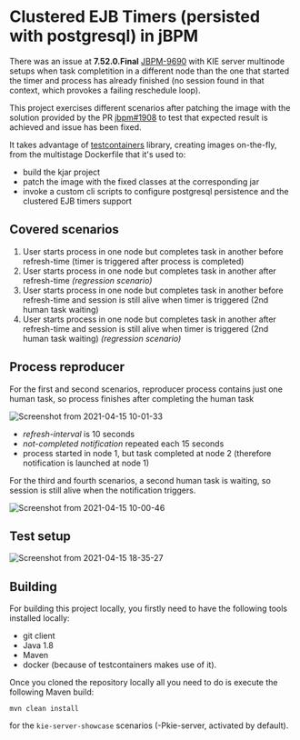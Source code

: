 Clustered EJB Timers (persisted with postgresql) in jBPM
========================================================

There was an issue at **7.52.0.Final** [JBPM-9690](https://issues.redhat.com/browse/JBPM-9690) with KIE server multinode setups when task completition in a different node than the one that started the timer and process has already finished (no session found in that context, which provokes a failing reschedule loop).

This project exercises different scenarios after patching the image with the solution provided by the PR [jbpm#1908](https://github.com/kiegroup/jbpm/pull/1908) to test that expected result is achieved and issue has been fixed.

It takes advantage of [testcontainers](https://www.testcontainers.org) library, creating images on-the-fly, from the multistage Dockerfile that it's used to:
- build the kjar project
- patch the image with the fixed classes at the corresponding jar
- invoke a custom cli scripts to configure postgresql persistence and the clustered EJB timers support

## Covered scenarios

1. User starts process in one node but completes task in another before refresh-time (timer is triggered after process is completed)
2. User starts process in one node but completes task in another after refresh-time *(regression scenario)*
3. User starts process in one node but completes task in another before refresh-time and session is still alive when timer is triggered (2nd human task waiting)
4. User starts process in one node but completes task in another after refresh-time and session is still alive when timer is triggered (2nd human task waiting) *(regression scenario)*

## Process reproducer

For the first and second scenarios, reproducer process contains just one human task, so process finishes after completing the human task

![Screenshot from 2021-04-15 10-01-33](https://user-images.githubusercontent.com/1962786/114835204-9d6faf00-9dd1-11eb-8401-648da02f703d.png)

- *refresh-interval* is 10 seconds
- *not-completed notification* repeated each 15 seconds
- process started in node 1, but task completed at node 2 (therefore notification is launched at node 1)



For the third and fourth scenarios, a second human task is waiting, so session is still alive when the notification triggers.

![Screenshot from 2021-04-15 10-00-46](https://user-images.githubusercontent.com/1962786/114835095-829d3a80-9dd1-11eb-8039-23ad91343f72.png)


## Test setup
![Screenshot from 2021-04-15 18-35-27](https://user-images.githubusercontent.com/1962786/114905634-74730c80-9e19-11eb-998d-1f0488110870.png)



## Building

For building this project locally, you firstly need to have the following tools installed locally:
- git client
- Java 1.8
- Maven
- docker (because of testcontainers makes use of it).

Once you cloned the repository locally all you need to do is execute the following Maven build:

```
mvn clean install
```

for the `kie-server-showcase` scenarios (-Pkie-server, activated by default).

